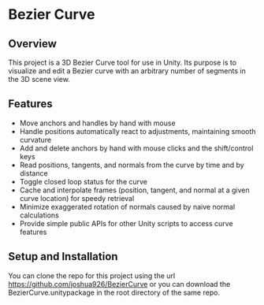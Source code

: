 # Bezier Curve

## Overview

This project is a 3D Bezier Curve tool for use in Unity. Its purpose is to visualize and edit a Bezier curve with an arbitrary number of segments in the 3D scene view.

## Features
- Move anchors and handles by hand with mouse
- Handle positions automatically react to adjustments, maintaining smooth curvature
- Add and delete anchors by hand with mouse clicks and the shift/control keys
- Read positions, tangents, and normals from the curve by time and by distance
- Toggle closed loop status for the curve
- Cache and interpolate frames (position, tangent, and normal at a given curve location) for speedy retrieval
- Minimize exaggerated rotation of normals caused by naive normal calculations
- Provide simple public APIs for other Unity scripts to access curve features

## Setup and Installation
You can clone the repo for this project using the url https://github.com/joshua926/BezierCurve or you can download the BezierCurve.unitypackage in the root directory of the same repo.